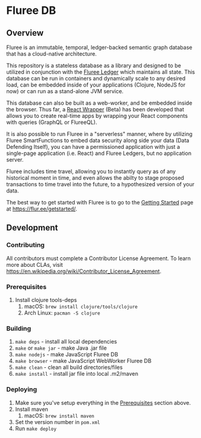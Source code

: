 # Fluree DB

## Overview

Fluree is an immutable, temporal, ledger-backed semantic graph database that has a cloud-native architecture.

This repository is a stateless database as a library and designed to be utilized in conjunction with the
[Fluree Ledger](https://github.com/fluree/ledger) which maintains all state. This database
can be run in containers and dynamically scale to any desired load, can be embedded inside
of your applications (Clojure, NodeJS for now) or can run as a stand-alone JVM service.

This database can also be built as a web-worker, and be embedded inside the browser. Thus
far, a [React Wrapper](https://github.com/fluree/fluree-react) (Beta) has been developed that allows
you to create real-time apps by wrapping your React components with queries (GraphQL or FlureeQL).

It is also possible to run Fluree in a "serverless" manner, where by utilizing Fluree SmartFunctions
to embed data security along side your data (Data Defending Itself), you can have a permissioned
application with just a single-page application (i.e. React) and Fluree Ledgers, but no application server.

Fluree includes time travel, allowing you to instantly query as of any historical moment in time,
and even allows the abilty to stage proposed transactions to time travel into the future, to a hypothesized version
of your data.

The best way to get started with Fluree is to go to the [Getting Started](https://flur.ee/getstarted/) page
at https://flur.ee/getstarted/.

## Development

### Contributing
All contributors must complete a Contributor License Agreement. To learn more about
CLAs, visit https://en.wikipedia.org/wiki/Contributor_License_Agreement.

### Prerequisites

1. Install clojure tools-deps
    1. macOS: `brew install clojure/tools/clojure`
    1. Arch Linux: `pacman -S clojure`

### Building
1. `make deps` - install all local dependencies
1. `make` or `make jar` - make Java .jar file
1. `make nodejs` - make JavaScript Fluree DB
1. `make browser` - make JavaScript WebWorker Fluree DB
1. `make clean` - clean all build directories/files
1. `make install` - install jar file into local .m2/maven

### Deploying

1. Make sure you've setup everything in the [Prerequisites](#Prerequisites) section above.
1. Install maven
    1. macOS: `brew install maven`
1. Set the version number in `pom.xml`
1. Run `make deploy`
